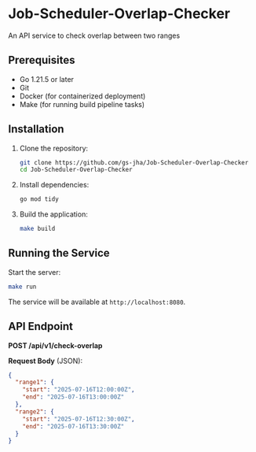 # Job-Scheduler-Overlap-Checker

An API service to check overlap between two ranges

## Prerequisites

- Go 1.21.5 or later
- Git
- Docker (for containerized deployment)
- Make (for running build pipeline tasks)

## Installation

1. Clone the repository:
   ```bash
   git clone https://github.com/gs-jha/Job-Scheduler-Overlap-Checker
   cd Job-Scheduler-Overlap-Checker
   ```

2. Install dependencies:
   ```bash
   go mod tidy
   ```

3. Build the application:
   ```bash
   make build
   ```

## Running the Service

Start the server:
```bash
make run
```

The service will be available at `http://localhost:8080`.

## API Endpoint

**POST /api/v1/check-overlap**

**Request Body** (JSON):
```json
{
  "range1": {
    "start": "2025-07-16T12:00:00Z",
    "end": "2025-07-16T13:00:00Z"
  },
  "range2": {
    "start": "2025-07-16T12:30:00Z",
    "end": "2025-07-16T13:30:00Z"
  }
}
```
